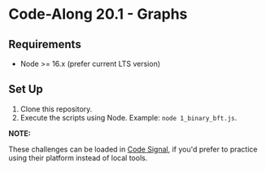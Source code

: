 # Code-Along 20.1 - Graphs

## Requirements

- Node >= 16.x (prefer current LTS version)

## Set Up

1. Clone this repository.
2. Execute the scripts using Node. Example: `node 1_binary_bft.js`.

**NOTE:**

These challenges can be loaded in [Code Signal](https://codesignal.com/), if you'd prefer to practice using their platform instead of local tools.
